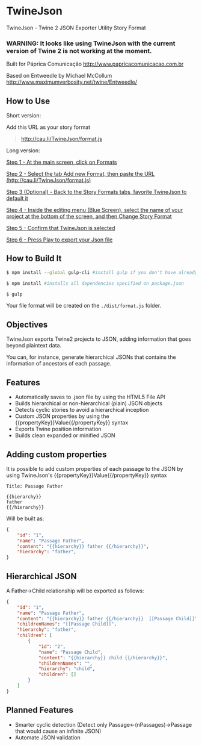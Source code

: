 # TwineJson
TwineJson - Twine 2 JSON Exporter Utility Story Format

### WARNING: It looks like using TwineJson with the current version of Twine 2 is not working at the moment.



Built for Páprica Comunicação
http://www.papricacomunicacao.com.br

Based on Entweedle by Michael McCollum
http://www.maximumverbosity.net/twine/Entweedle/

## How to Use

Short version:

Add this URL as your story format

>http://cau.li/TwineJson/format.js

Long version:

[Step 1 - At the main screen, click on Formats](http://cau.li/TwineJson/tutorial/1.png)

[Step 2 - Select the tab Add new Format, then paste the URL (http://cau.li/TwineJson/format.js)](http://cau.li/TwineJson/tutorial/2.png)

[Step 3 (Optional) - Back to the Story Formats tabs, favorite TwineJson to default it](http://cau.li/TwineJson/tutorial/3.png)

[Step 4 - Inside the editing menu (Blue Screen), select the name of your project at the bottom of the screen, and then Change Story Format](http://cau.li/TwineJson/tutorial/4.png)

[Step 5 - Confirm that TwineJson is selected](http://cau.li/TwineJson/tutorial/5.png)

[Step 6 - Press Play to export your Json file](http://cau.li/TwineJson/tutorial/6.png)


## How to Build It

```bash
$ npm install --global gulp-cli #install gulp if you don't have already

$ npm install #installs all dependencies specified on package.json

$ gulp
```

Your file format will be created on the `./dist/format.js` folder.

## Objectives

TwineJson exports Twine2 projects to JSON, adding information that goes beyond plaintext data.

You can, for instance, generate hierarchical JSONs that contains the information of ancestors of each passage.

## Features
+ Automatically saves to .json file by using the HTML5 File API
+ Builds hierarchical or non-hierarchical (plain) JSON objects
+ Detects cyclic stories to avoid a hierarchical inception 
+ Custom JSON properties by using the {{propertyKey}}Value{{/propertyKey}} syntax
+ Exports Twine position information
+ Builds clean expanded or minified JSON

## Adding custom properties

It is possible to add custom properties of each passage to the JSON by using TwineJson's {{propertyKey}}Value{{/propertyKey}} syntax

```
Title: Passage Father

{{hierarchy}}
father
{{/hierarchy}}
```

Will be built as:

```json
{
    "id": "1",
    "name": "Passage Father",
    "content": "{{hierarchy}} father {{/hierarchy}}",
    "hierarchy": "father",
}
```

## Hierarchical JSON

A Father->Child relationship will be exported as follows:

```json
{
    "id": "1",
    "name": "Passage Father",
    "content": "{{hierarchy}} father {{/hierarchy}}  [[Passage Child]]",
    "childrenNames": "[[Passage Child]]",
    "hierarchy": "father",
    "children": [
        {
            "id": "2",
            "name": "Passage Child",
            "content": "{{hierarchy}} child {{/hierarchy}}",
            "childrenNames": "",
            "hierarchy": "child",
            "children": []
        }
    ]
}
```


## Planned Features

- Smarter cyclic detection (Detect only Passage<-(nPassages)->Passage that would cause an infinite JSON)
- Automate JSON validation
